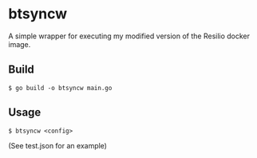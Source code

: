 # btsyncw
A simple wrapper for executing my modified version of the Resilio docker image.

## Build
```
$ go build -o btsyncw main.go
```

## Usage
```
$ btsyncw <config>
```

(See test.json for an example)

